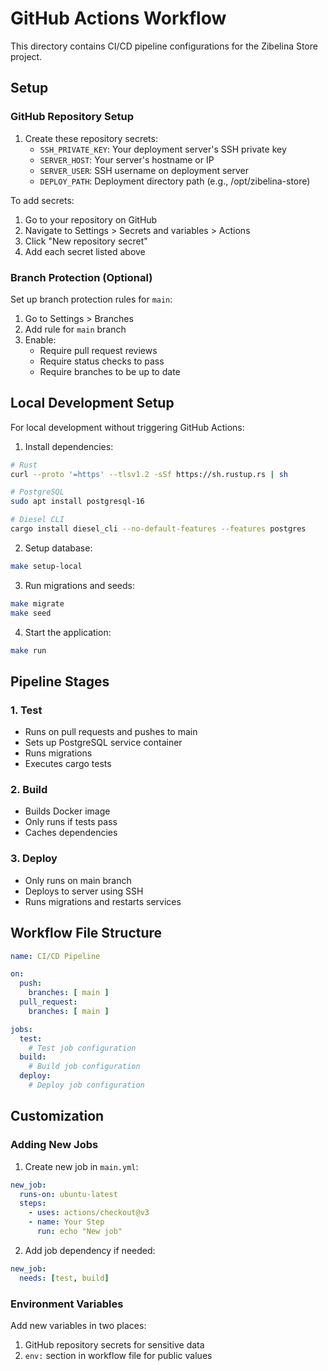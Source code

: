# GitHub Actions Workflow

This directory contains CI/CD pipeline configurations for the Zibelina Store project.

## Setup

### GitHub Repository Setup

1. Create these repository secrets:
   - `SSH_PRIVATE_KEY`: Your deployment server's SSH private key
   - `SERVER_HOST`: Your server's hostname or IP
   - `SERVER_USER`: SSH username on deployment server
   - `DEPLOY_PATH`: Deployment directory path (e.g., /opt/zibelina-store)

To add secrets:
1. Go to your repository on GitHub
2. Navigate to Settings > Secrets and variables > Actions
3. Click "New repository secret"
4. Add each secret listed above

### Branch Protection (Optional)

Set up branch protection rules for `main`:

1. Go to Settings > Branches
2. Add rule for `main` branch
3. Enable:
   - Require pull request reviews
   - Require status checks to pass
   - Require branches to be up to date

## Local Development Setup

For local development without triggering GitHub Actions:

1. Install dependencies:
```bash
# Rust
curl --proto '=https' --tlsv1.2 -sSf https://sh.rustup.rs | sh

# PostgreSQL
sudo apt install postgresql-16

# Diesel CLI
cargo install diesel_cli --no-default-features --features postgres
```

2. Setup database:
```bash
make setup-local
```

3. Run migrations and seeds:
```bash
make migrate
make seed
```

4. Start the application:
```bash
make run
```

## Pipeline Stages

### 1. Test
- Runs on pull requests and pushes to main
- Sets up PostgreSQL service container
- Runs migrations
- Executes cargo tests

### 2. Build
- Builds Docker image
- Only runs if tests pass
- Caches dependencies

### 3. Deploy
- Only runs on main branch
- Deploys to server using SSH
- Runs migrations and restarts services

## Workflow File Structure

```yaml
name: CI/CD Pipeline

on:
  push:
    branches: [ main ]
  pull_request:
    branches: [ main ]

jobs:
  test:
    # Test job configuration
  build:
    # Build job configuration
  deploy:
    # Deploy job configuration
```

## Customization

### Adding New Jobs

1. Create new job in `main.yml`:
```yaml
new_job:
  runs-on: ubuntu-latest
  steps:
    - uses: actions/checkout@v3
    - name: Your Step
      run: echo "New job"
```

2. Add job dependency if needed:
```yaml
new_job:
  needs: [test, build]
```

### Environment Variables

Add new variables in two places:
1. GitHub repository secrets for sensitive data
2. `env:` section in workflow file for public values